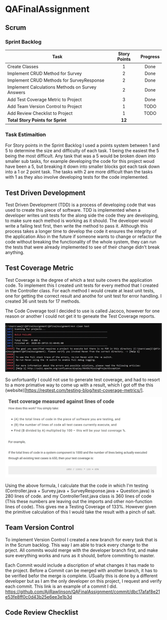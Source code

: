 # QAFinalAssignment

## Scrum
### Sprint Backlog

| Task | Story Points | Progress |
| --- | :---: | :---: |
| Create Classes | 1 | Done |
| Implement CRUD Method for Survey | 2 | Done |
| Implement CRUD Methods for SurveyResponse | 2 | Done |
| Implement Calculations Methods on Survey Answers | 2 | Done |
| Add Test Coverage Metric to Project | 3 | Done |
| Add Team Version Control to Project | 1 | TODO |
| Add Review Checklist to Project | 1 | TODO |
| **Total Story Points for Sprint** | **12** |    |

### Task Estimaition

For Story points in the Sprint Backlog I used a points system between 1 and 5 to determine the size and difficulty of each task. 1 being the easiest the 5 being the most difficult. Any task that was a 5 would be broken down into smaller sub tasks, for example developing the code for this project woud have been a 5, but breaking it down into smaller blocks got each task down into a 1 or 2 point task. The tasks with 2 are more difficult than the tasks with 1 as they also involve developing tests for the code implemented. 

## Test Driven Development
Test Driven Development (TDD) is a process of developing code that was used to create this piece of software. TDD is implemented when a developer writes unit tests for the along side the code they are developing, to make sure each method is working as it should. The developer would write a failing test first, then write the method to pass it. Although this process takes a longer time to develop the code it ensures the integrity of the application Also in the future if someone wants to change or refactor the code without breaking the functionality of the whole system, they can run the tests that were already implemented to see of their change didn't break anything. 

## Test Coverage Metric
Test Coverage is the degree of which a test suite covers the application code. To implement this I created unit tests for every method that I created in the Controller class. For each method I would create at least unit tests, one for getting the correct result and anothe for unit test for error handling. I created 36 unit tests for 17 methods.

The Code Coverage tool I decided to use is called Jacoco, however for one reason or another I could not get it to geneate the Test Coverage reports.

![Jacoco Failure](images/jacocofailure.jpg)

 So unfortuantly I could not use to generate test coverage, and had to resort to a more primative way to come up with a result, which I got off the this (website)[https://reqtest.com/testing-blog/test-coverage-metrics/].

![Test Coverage Formula](images/testcoverageformula.JPG)

Using the above formula, I calculate that the code in which I'm testing (Controller.java + Survey.java + SurveyResponse.java + Question.java) is 280 lines of code. and my ControllerTest.java class is 360 lines of code (This these numbers are leaving out the imports and other non-function lines of code). This gives me a Testing Coverage of 133%. However given the primitive calculation of this I would take the result with a pinch of salt. 

## Team Version Control
To implement Version Control I created a new branch for every task that is in the Scrum backlog. This way I am able to track every change to the prject. All commits would merge with the developer branch first, and make sure everything works and runs as it should, before commiting to master. 

Each Commit would include a discription of what changes it has made to the project. Before a Commit can be merged with another branch, it has to be verified befor the merge is complete. USually this is done by a different developer but as I am the only developer on this project, I request and verify each commit. This link is an example of a commit I did. 
https://github.com/AjiRawlinson/QAFinalAssignment/commit/dbc17afaf8e21e53fe8ff0c0d43b25e6ee3e1b3d

## Code Review Checklist